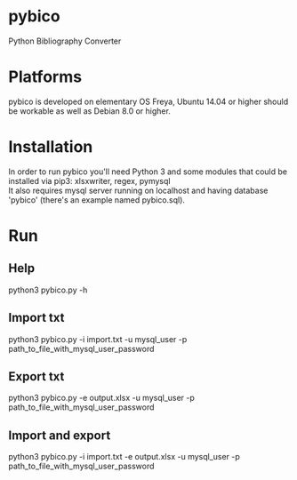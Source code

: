 # pybico
Python Bibliography Converter

# Platforms
pybico is developed on elementary OS Freya, Ubuntu 14.04 or higher should be workable as well as Debian 8.0 or higher.

# Installation
In order to run pybico you'll need Python 3 and some modules that could be installed via pip3: xlsxwriter, regex, pymysql  
It also requires mysql server running on localhost and having database 'pybico' (there's an example named pybico.sql).

# Run
## Help
python3 pybico.py -h
## Import txt
python3 pybico.py -i import.txt -u mysql_user -p path_to_file_with_mysql_user_password
## Export txt
python3 pybico.py -e output.xlsx -u mysql_user -p path_to_file_with_mysql_user_password
## Import and export
python3 pybico.py -i import.txt -e output.xlsx -u mysql_user -p path_to_file_with_mysql_user_password